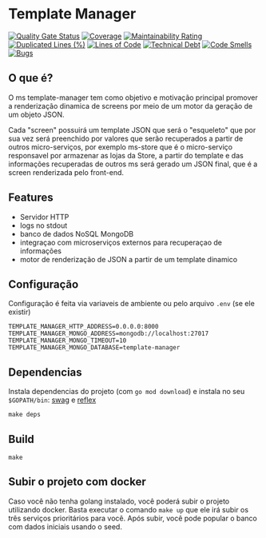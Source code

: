 # Template Manager

[![Quality Gate Status](https://sonarcloud.io/api/project_badges/measure?project=PicPay_picpay-dev-ms-template-manager&metric=alert_status&token=78adc83a0fee4bef3522943aeecb260da841c45b)](https://sonarcloud.io/dashboard?id=PicPay_picpay-dev-ms-template-manager)
[![Coverage](https://sonarcloud.io/api/project_badges/measure?project=PicPay_picpay-dev-ms-template-manager&metric=coverage&token=78adc83a0fee4bef3522943aeecb260da841c45b)](https://sonarcloud.io/dashboard?id=PicPay_picpay-dev-ms-template-manager)
[![Maintainability Rating](https://sonarcloud.io/api/project_badges/measure?project=PicPay_picpay-dev-ms-template-manager&metric=sqale_rating&token=78adc83a0fee4bef3522943aeecb260da841c45b)](https://sonarcloud.io/dashboard?id=PicPay_picpay-dev-ms-template-manager)
[![Duplicated Lines (%)](https://sonarcloud.io/api/project_badges/measure?project=PicPay_picpay-dev-ms-template-manager&metric=duplicated_lines_density&token=78adc83a0fee4bef3522943aeecb260da841c45b)](https://sonarcloud.io/dashboard?id=PicPay_picpay-dev-ms-template-manager)
[![Lines of Code](https://sonarcloud.io/api/project_badges/measure?project=PicPay_picpay-dev-ms-template-manager&metric=ncloc&token=78adc83a0fee4bef3522943aeecb260da841c45b)](https://sonarcloud.io/dashboard?id=PicPay_picpay-dev-ms-template-manager)
[![Technical Debt](https://sonarcloud.io/api/project_badges/measure?project=PicPay_picpay-dev-ms-template-manager&metric=sqale_index&token=78adc83a0fee4bef3522943aeecb260da841c45b)](https://sonarcloud.io/dashboard?id=PicPay_picpay-dev-ms-template-manager)
[![Code Smells](https://sonarcloud.io/api/project_badges/measure?project=PicPay_picpay-dev-ms-template-manager&metric=code_smells&token=78adc83a0fee4bef3522943aeecb260da841c45b)](https://sonarcloud.io/dashboard?id=PicPay_picpay-dev-ms-template-manager)
[![Bugs](https://sonarcloud.io/api/project_badges/measure?project=PicPay_picpay-dev-ms-template-manager&metric=bugs&token=78adc83a0fee4bef3522943aeecb260da841c45b)](https://sonarcloud.io/dashboard?id=PicPay_picpay-dev-ms-template-manager)

## O que é?

O ms template-manager tem como objetivo e motivação principal promover a renderização dinamica de screens por meio de um motor da geração de um objeto JSON.

Cada "screen" possuirá um template JSON que será o "esqueleto" que por sua vez será preenchido por valores que serão recuperados a partir de outros micro-serviços, por exemplo ms-store que é o micro-serviço responsavel por armazenar as lojas da Store, a partir do template e das informações recuperadas de outros ms será gerado um JSON final, que é a screen renderizada pelo front-end.

## Features

- Servidor HTTP
- logs no stdout
- banco de dados NoSQL MongoDB
- integraçao com microserviços externos para recuperaçao de informações
- motor de renderização de JSON a partir de um template dinamico

## Configuração

Configuração é feita via variaveis de ambiente ou pelo arquivo `.env` (se ele existir)

```
TEMPLATE_MANAGER_HTTP_ADDRESS=0.0.0.0:8000
TEMPLATE_MANAGER_MONGO_ADDRESS=mongodb://localhost:27017
TEMPLATE_MANAGER_MONGO_TIMEOUT=10
TEMPLATE_MANAGER_MONGO_DATABASE=template-manager

```

## Dependencias

Instala dependencias do projeto (com `go mod download`) e instala no seu `$GOPATH/bin`: [swag](https://github.com/swaggo/swag) e [reflex](https://github.com/cespare/reflex)

`make deps`

## Build

`make`

## Subir o projeto com docker

Caso você não tenha golang instalado, você poderá subir o projeto utilizando docker.
Basta executar o comando `make up` que ele irá subir os três serviços prioritários para você.
Após subir, você pode popular o banco com dados iniciais usando o seed.
